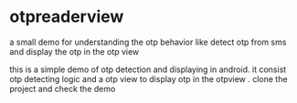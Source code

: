 # otpreaderview
a small demo for understanding the otp behavior like detect otp from sms and display the otp in the otp view 

this is a simple demo of otp detection and displaying in android.
it consist otp detecting logic and a otp view to display otp in the otpview .
clone the project and check the demo 
